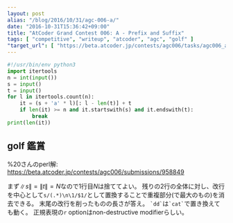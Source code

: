 ```yaml
---
layout: post
alias: "/blog/2016/10/31/agc-006-a/"
date: "2016-10-31T15:36:42+09:00"
title: "AtCoder Grand Contest 006: A - Prefix and Suffix"
tags: [ "competitive", "writeup", "atcoder", "agc", "golf" ]
"target_url": [ "https://beta.atcoder.jp/contests/agc006/tasks/agc006_a" ]
---
```


``` python
#!/usr/bin/env python3
import itertools
n = int(input())
s = input()
t = input()
for l in itertools.count(n):
    it = (s + 'a' * l)[: l - len(t)] + t
    if len(it) >= n and it.startswith(s) and it.endswith(t):
        break
print(len(it))
```

## golf 鑑賞

%20さんのperl解: <https://beta.atcoder.jp/contests/agc006/submissions/958849>

まず$\|s\| = \|t\| = N$なので$1$行目$N$は捨ててよい。
残りの$2$行の全体に対し、改行を中心として`s/(.*)\n\1/$1/`として置換することで重複部分(で最大のもの)を消去できる。
末尾の改行を削ったものの長さが答え。
`` `dd` ``は`` `cat` ``で置き換えても動く。
正規表現の`r` optionはnon-destructive modifierらしい。
